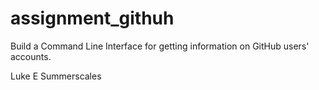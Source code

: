 # assignment_githuh
Build a Command Line Interface for getting information on GitHub users' accounts.

Luke E Summerscales
